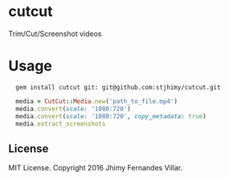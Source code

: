 # cutcut

Trim/Cut/Screenshot videos

# Usage

```
  gem install cutcut git: git@github.com:stjhimy/cutcut.git
```

```ruby
  media = CutCut::Media.new('path_to_file.mp4')
  media.convert(scale: '1080:720')
  media.convert(scale: '1080:720', copy_metadata: true)
  media.extract_screenshots
```

## License

MIT License. Copyright 2016 Jhimy Fernandes Villar.
